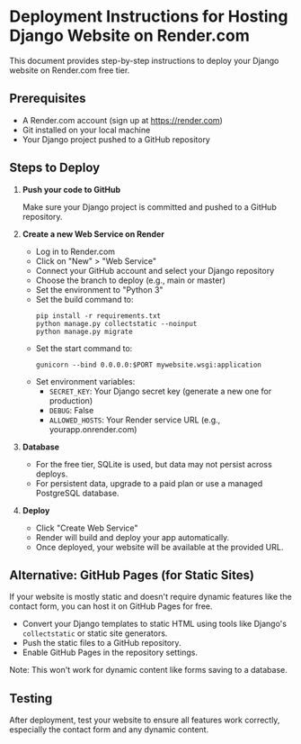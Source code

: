 # Deployment Instructions for Hosting Django Website on Render.com

This document provides step-by-step instructions to deploy your Django website on Render.com free tier.

## Prerequisites

- A Render.com account (sign up at https://render.com)
- Git installed on your local machine
- Your Django project pushed to a GitHub repository

## Steps to Deploy

1. **Push your code to GitHub**

   Make sure your Django project is committed and pushed to a GitHub repository.

2. **Create a new Web Service on Render**

   - Log in to Render.com
   - Click on "New" > "Web Service"
   - Connect your GitHub account and select your Django repository
   - Choose the branch to deploy (e.g., main or master)
   - Set the environment to "Python 3"
   - Set the build command to:
     ```
     pip install -r requirements.txt
     python manage.py collectstatic --noinput
     python manage.py migrate
     ```
   - Set the start command to:
     ```
     gunicorn --bind 0.0.0.0:$PORT mywebsite.wsgi:application
     ```
   - Set environment variables:
     - `SECRET_KEY`: Your Django secret key (generate a new one for production)
     - `DEBUG`: False
     - `ALLOWED_HOSTS`: Your Render service URL (e.g., yourapp.onrender.com)

3. **Database**

   - For the free tier, SQLite is used, but data may not persist across deploys.
   - For persistent data, upgrade to a paid plan or use a managed PostgreSQL database.

4. **Deploy**

   - Click "Create Web Service"
   - Render will build and deploy your app automatically.
   - Once deployed, your website will be available at the provided URL.

## Alternative: GitHub Pages (for Static Sites)

If your website is mostly static and doesn't require dynamic features like the contact form, you can host it on GitHub Pages for free.

- Convert your Django templates to static HTML using tools like Django's `collectstatic` or static site generators.
- Push the static files to a GitHub repository.
- Enable GitHub Pages in the repository settings.

Note: This won't work for dynamic content like forms saving to a database.

## Testing

After deployment, test your website to ensure all features work correctly, especially the contact form and any dynamic content.
